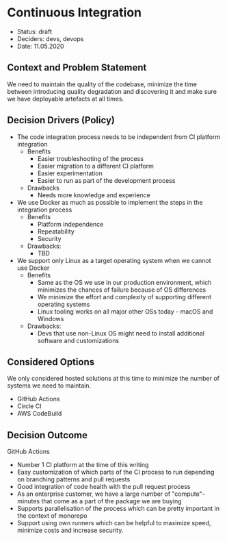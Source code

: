 # Continuous Integration

- Status: draft
- Deciders: devs, devops
- Date: 11.05.2020

## Context and Problem Statement

We need to maintain the quality of the codebase, minimize the time between introducing quality degradation and discovering it and make sure we have deployable artefacts at all times.

## Decision Drivers (Policy)

- The code integration process needs to be independent from CI platform integration
  - Benefits
    - Easier troubleshooting of the process
    - Easier migration to a different CI platform
    - Easier experimentation
    - Easier to run as part of the development process
  - Drawbacks
    - Needs more knowledge and experience
- We use Docker as much as possible to implement the steps in the integration process
  - Benefits
    - Platform independence
    - Repeatability
    - Security
  - Drawbacks:
    - TBD
- We support only Linux as a target operating system when we cannot use Docker
  - Benefits
    - Same as the OS we use in our production environment, which minimizes the chances of failure because of OS differences
    - We minimize the effort and complexity of supporting different operating systems
    - Linux tooling works on all major other OSs today - macOS and Windows
  - Drawbacks:
    - Devs that use non-Linux OS might need to install additional software and customizations

## Considered Options

We only considered hosted solutions at this time to minimize the number of systems we need to maintain.

- GitHub Actions
- Circle CI
- AWS CodeBuild

## Decision Outcome

GitHub Actions

- Number 1 CI platform at the time of this writing
- Easy customization of which parts of the CI process to run depending on branching patterns and pull requests
- Good integration of code health with the pull request process
- As an enterprise customer, we have a large number of "compute"-minutes that come as a part of the package we are buying
- Supports parallelisation of the process which can be pretty important in the context of monorepo
- Support using own runners which can be helpful to maximize speed, minimize costs and increase security.
